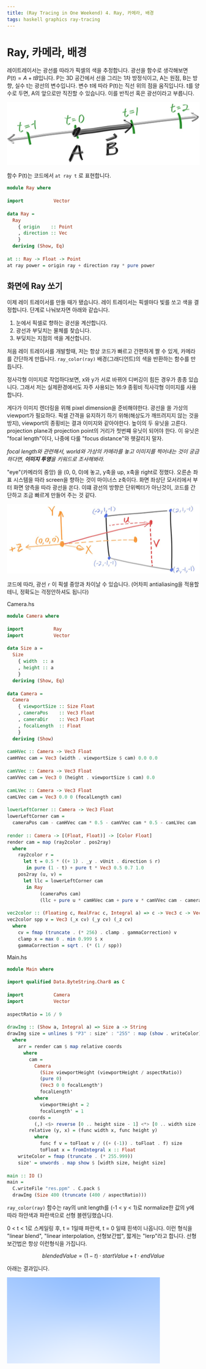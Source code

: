 ```yaml
---
title: (Ray Tracing in One Weekend) 4. Ray, 카메라, 배경
tags: haskell graphics ray-tracing
---
```


# Ray, 카메라, 배경

레이트레이서는 광선를 따라가 픽셀의 색을 추정합니다. 광선을 함수로 생각해보면 $P(t) = A + tB$입니다.  P는 3D 공간에서 선을 그리는 1차 방정식이고, A는 원점, B는 방향, 실수 t는 광선의 변수입니다. 변수 t에 따라 P(t)는 직선 위의 점을 움직입니다. t를 양수로 두면, A의 앞으로만 직진할 수 있습니다. 이를 반직선 혹은 광선이라고 부릅니다. 

![0](/assets/images/2021-05-19/Untitled0.png)

함수 P(t)는 코드에서 `at ray t` 로 표현합니다. 

```haskell
module Ray where

import           Vector

data Ray =
  Ray
    { origin    :: Point
    , direction :: Vec
    }
  deriving (Show, Eq)

at :: Ray -> Float -> Point
at ray power = origin ray + direction ray * pure power
```

## 화면에 Ray 쏘기

 이제 레이 트레이서를 만들 때가 됐습니다. 레이 트레이서는 픽셀마다 빛를 쏘고 색을 결정합니다. 단계로 나눠보자면 아래와 같습니다. 

1. 눈에서 픽셀로 향하는 광선을 계산합니다. 
2. 광선과 부딪치는 물체를 찾습니다.
3. 부딪치는 지점의 색을 계산합니다. 

처음 레이 트레이서를 개발할때, 저는 항상 코드가 빠르고 간편하게 짤 수 있게, 카메라를 간단하게 만듭니다. `ray_color(ray)` 배경(그래디언트)의 색을 반환하는 함수를 만듭니다.

정사각형 이미지로 작업하다보면, x와 y가 서로 바뀌어 디버깅이 힘든 경우가 종종 있습니다. 그래서 저는 실제환경에서도 자주 사용되는 16:9 종횡비 직사각형 이미지를 사용합니다. 

게다가 이미지 렌더링을 위해 pixel dimension을 준비해야한다.  광선을 쏠 가상의 viewport가 필요하다. 픽셀 간격을 유지하기 하기 위해(해상도가 깨뜨려지지 않는 것을 방지),  viewport의 종횡비는 결과 이미지와 같아야한다. 높이의 두 유닛을 고른다. projection plane과 projection point의 거리가 첫번쨰 유닛이 되어야 한다. 이 유닛은 "focal length"이다, 나중에 다룰 "focus distance"와 헷갈리지 말자.

*focal length와 관련해서, world와 가상의 카메라를 놓고 이미지를 찍어내는 것이 궁금하다면, **이미지 투영**을 키워드로 조사해봐라.*

"eye"(카메라의 중앙) 을 (0, 0, 0)에 놓고, y축을 up, x축을 right로 정했다. 오른손 좌표 시스템을 따라 screen을 향하는 것이 마이너스 z축이다. 화면 좌상단 모서리에서 부터 화면 양측을 따라 광선을 쏜다. 이떄 광선의 방향은 단위벡터가 아닌것이, 코드를 간단하고 조금 빠르게 만들어 주는 것 같다. 

![1](/assets/images/2021-05-19/Untitled1.png)

코드에 따라, 광선 `r` 이 픽셀 중앙과 차이날 수 있습니다. (어차피 antialiasing을 적용할테니, 정확도는 걱정안하셔도 됩니다) 

Camera.hs

```haskell
module Camera where

import           Ray
import           Vector

data Size a =
  Size
    { width  :: a
    , height :: a
    }
  deriving (Show, Eq)

data Camera =
  Camera
    { viewportSize :: Size Float
    , cameraPos    :: Vec3 Float
    , cameraDir    :: Vec3 Float
    , focalLength  :: Float
    }
  deriving (Show)

camHVec :: Camera -> Vec3 Float
camHVec cam = Vec3 (width . viewportSize $ cam) 0.0 0.0

camVVec :: Camera -> Vec3 Float
camVVec cam = Vec3 0 (height . viewportSize $ cam) 0.0

camLVec :: Camera -> Vec3 Float
camLVec cam = Vec3 0.0 0 (focalLength cam)

lowerLeftCorner :: Camera -> Vec3 Float
lowerLeftCorner cam =
  cameraPos cam - camHVec cam * 0.5 - camVVec cam * 0.5 - camLVec cam

render :: Camera -> [(Float, Float)] -> [Color Float]
render cam = map (ray2color . pos2ray)
  where
    ray2color r =
      let t = 0.5 * ((+ 1) . _y . vUnit . direction $ r)
       in pure (1 - t) + pure t * Vec3 0.5 0.7 1.0
    pos2ray (u, v) =
      let llc = lowerLeftCorner cam
       in Ray
            (cameraPos cam)
            (llc + pure u * camHVec cam + pure v * camVVec cam - cameraPos cam)

vec2color :: (Floating c, RealFrac c, Integral a) => c -> Vec3 c -> Vec3 a
vec2color spp v = Vec3 (_x cv) (_y cv) (_z cv)
  where
    cv = fmap (truncate . (* 256) . clamp . gammaCorrection) v
    clamp x = max 0 . min 0.999 $ x
    gammaCorrection = sqrt . (* (1 / spp))
```

Main.hs

```haskell
module Main where

import qualified Data.ByteString.Char8 as C

import           Camera
import           Vector

aspectRatio = 16 / 9

drawImg :: (Show a, Integral a) => Size a -> String
drawImg size = unlines $ "P3" : size' : "255" : map (show . writeColor) arr
  where
    arr = render cam $ map relative coords
      where
        cam =
          Camera
            (Size viewportHeight (viewportHeight / aspectRatio))
            (pure 0)
            (Vec3 0 0 focalLength')
            focalLength'
          where
            viewportHeight = 2
            focalLength' = 1
        coords =
          (,) <$> reverse [0 .. height size - 1] <*> [0 .. width size - 1]
        relative (y, x) = (func width x, func height y)
          where
            func f v = toFloat v / ((+ (-1)) . toFloat . f) size
            toFloat x = fromIntegral x :: Float
    writeColor = fmap (truncate . (* 255.999))
    size' = unwords . map show $ [width size, height size]

main :: IO ()
main =
  C.writeFile "res.ppm" . C.pack $
  drawImg (Size 400 (truncate (400 / aspectRatio)))
```

`ray_color(ray)` 함수는 ray의 unit length를 (-1 < y < 1)로 normalize한 값의 y에 따라 하얀색과 파란색으로 선형 블렌딩했습니다. 

0 < t < 1로 스케일링 후, t = 1일때 파란색, t = 0 일때 흰색이 나옵니다. 이런 형식을 "linear blend", "linear interpolation, 선형보간법", 짧게는 "lerp"라고 합니다. 선형보간법은 항상 이런형식을 가집니다.

$$blendedValue = (1-t) \cdot startValue + t \cdot endValue$$

아래는 결과입니다. 

![2](/assets/images/2021-05-19/Untitled2.png)